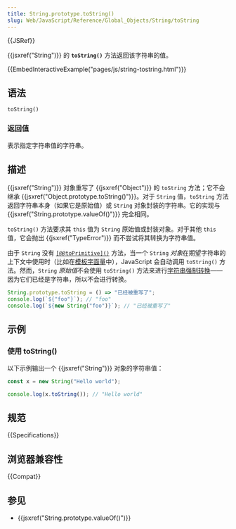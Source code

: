 ```yaml
---
title: String.prototype.toString()
slug: Web/JavaScript/Reference/Global_Objects/String/toString
---
```


{{JSRef}}

{{jsxref("String")}} 的 **`toString()`** 方法返回该字符串的值。

{{EmbedInteractiveExample("pages/js/string-tostring.html")}}

## 语法

```js-nolint
toString()
```

### 返回值

表示指定字符串值的字符串。

## 描述

{{jsxref("String")}} 对象重写了 {{jsxref("Object")}} 的 `toString` 方法；它不会继承 {{jsxref("Object.prototype.toString()")}}。对于 `String` 值，`toString` 方法返回字符串本身（如果它是原始值）或 `String` 对象封装的字符串。它的实现与 {{jsxref("String.prototype.valueOf()")}} 完全相同。

`toString()` 方法要求其 `this` 值为 `String` 原始值或封装对象。对于其他 `this` 值，它会抛出 {{jsxref("TypeError")}} 而不尝试将其转换为字符串值。

由于 `String` 没有 [`[@@toPrimitive]()`](/zh-CN/docs/Web/JavaScript/Reference/Global_Objects/Symbol/toPrimitive) 方法，当一个 `String` *对象*在期望字符串的上下文中使用时（比如在[模板字面量](/zh-CN/docs/Web/JavaScript/Reference/Template_literals)中），JavaScript 会自动调用 `toString()` 方法。然而，`String` *原始值*不会使用 `toString()` 方法来进行[字符串强制转换](/zh-CN/docs/Web/JavaScript/Reference/Global_Objects/String#字符串强制转换)——因为它们已经是字符串，所以不会进行转换。

```js
String.prototype.toString = () => "已经被重写了";
console.log(`${"foo"}`); // "foo"
console.log(`${new String("foo")}`); // "已经被重写了"
```

## 示例

### 使用 toString()

以下示例输出一个 {{jsxref("String")}} 对象的字符串值：

```js
const x = new String("Hello world");

console.log(x.toString()); // "Hello world"
```

## 规范

{{Specifications}}

## 浏览器兼容性

{{Compat}}

## 参见

- {{jsxref("String.prototype.valueOf()")}}
